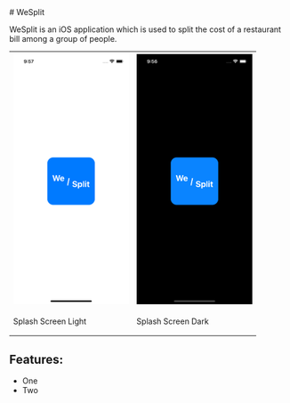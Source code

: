 <html>
  <head>
    <link href="https://cdn.jsdelivr.net/npm/bootstrap@5.1.1/dist/css/bootstrap.min.css" rel="stylesheet" integrity="sha384-F3w7mX95PdgyTmZZMECAngseQB83DfGTowi0iMjiWaeVhAn4FJkqJByhZMI3AhiU" crossorigin="anonymous">
  </head>
  
  <body>
# WeSplit

<p class="font-size: 12"> WeSplit is an iOS application which is used to split the cost of a restaurant bill among a group of people. </p>

<table>
  <tr>
    <th>
      <img src="Resources/Splash-Light.png" height=450>
    </th>
    <th>
      <img src="Resources/Splash-Dark.png" height=450>
    </th>
  </tr>
  <tr>
    <td><p>Splash Screen Light</p></td>
    <td><p>Splash Screen Dark</p></td>
  </tr>
</table>

## Features:
<ul>
  <li>One</li>
  <li>Two</li>
  </ul>
  </body>
</html>
